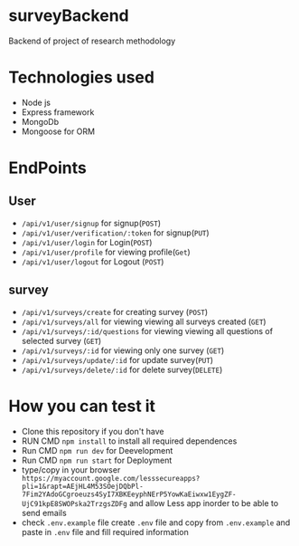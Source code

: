 # surveyBackend
Backend of project of research methodology
 
# Technologies used
- Node js
- Express framework
- MongoDb 
- Mongoose for ORM
# EndPoints
## User
- `/api/v1/user/signup` for signup(`POST`)
- `/api/v1/user/verification/:token`  for signup(`PUT`)
- `/api/v1/user/login` for Login(`POST`)
- `/api/v1/user/profile` for viewing profile(`Get`)
- `/api/v1/user/logout`  for Logout (`POST`)
## survey
- `/api/v1/surveys/create` for creating survey (`POST`)
- `/api/v1/surveys/all` for viewing viewing all surveys created (`GET`)
- `/api/v1/surveys/:id/questions` for viewing viewing all questions of selected survey (`GET`)
- `/api/v1/surveys/:id` for viewing only one survey (`GET`)
- `/api/v1/surveys/update/:id` for update survey(`PUT`)
- `/api/v1/surveys/delete/:id` for delete survey(`DELETE`)
# How you can test it

- Clone this repository if you don't have
- RUN CMD `npm install` to install all required dependences
- Run CMD `npm run dev` for Deevelopment 
- Run CMD `npm run start` for Deployment
- type/copy in your browser ` https://myaccount.google.com/lesssecureapps?pli=1&rapt=AEjHL4M53SOejDQbPl-7Fim2YAdoGCgroeuzs4SyI7XBKEeyphNErP5YowKaEiwxw1EygZF-UjC91kpE8SWOPska2TrzgsZDFg` and allow Less app inorder to be able to send emails
- check `.env.example` file create `.env` file and copy from `.env.example` and paste in `.env` file and fill required information